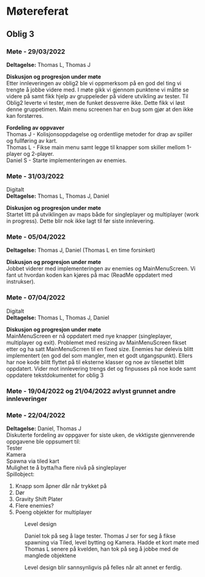 # Møtereferat

## Oblig 3

### Møte - 29/03/2022
**Deltagelse:** Thomas L, Thomas J  
  
**Diskusjon og progresjon under møte**  
Etter innleveringen av oblig2 ble vi oppmerksom på en god del ting vi trengte å jobbe videre med. I møte gikk vi gjennom punktene vi måtte se videre på samt fikk hjelp av gruppeleder på videre utvikling av tester. Til Oblig2 leverte vi tester, men de funket dessverre ikke. Dette fikk vi løst denne gruppetimen. Main menu screenen har en bug som gjør at den ikke kan forstørres.

**Fordeling av oppvaver**  
Thomas J - Kolisjonsoppdagelse og ordentlige metoder for drap av spiller og fullføring av kart.  
Thomas L - Fikse main menu samt legge til knapper som skiller mellom 1-player og 2-player.  
Daniel S - Starte implementeringen av enemies.  

### Møte - 31/03/2022  
Digitalt  
**Deltagelse:** Thomas L, Thomas J, Daniel  

**Diskusjon og progresjon under møte**  
Startet litt på utviklingen av maps både for singleplayer og multiplayer (work in progress). Dette blir nok ikke lagt til før siste innlevering.

### Møte - 05/04/2022   
**Deltagelse:** Thomas J, Daniel  (Thomas L en time forsinket)  
  
**Diskusjon og progresjon under møte**  
Jobbet viderer med implementeringen av enemies og MainMenuScreen. Vi fant ut hvordan koden kan kjøres på mac (ReadMe oppdatert med instrukser).

### Møte - 07/04/2022  
Digitalt  
**Deltagelse:** Thomas L, Thomas J, Daniel  

**Diskusjon og progresjon under møte**  
MainMenuScreen er nå oppdatert med nye knapper (singleplayer, multiplayer og exit). Problemet med resizing av MainMenuScreen fikset etter og ha satt MainMenuScrren til en fixed size. Enemies har delevis blitt implementert (en god del som mangler, men et godt utgangspunkt). Ellers har noe kode blitt flyttet på til eksterne klasser og noe av tilesettet blitt oppdatert. Vider mot innlevering trengs det og finpusses på noe kode samt oppdatere tekstdokumentet for oblig 3


### Møte - 19/04/2022 og 21/04/2022 avlyst grunnet andre innleveringer  
  
### Møte - 22/04/2022  
**Deltagelse:** Daniel, Thomas J  
Diskuterte fordeling av oppgaver for siste uken, de vkktigste gjennverende oppgavene ble oppsumert til:  
Tester  
Kamera  
Spawna via tiled kart  
Mulighet te å bytta/ha flere nivå på singleplayer  
Spillobject:  
<ol>
	<li>Knapp som åpner dår når trykket på</li>
	<li>Dør</li>
	<li>Gravity Shift Plater</li>
	<li>Flere enemies?</li>
	<li>Poeng objekter for multiplayer</li>
<ol/>  

  
Level design  
  
Daniel tok på seg å lage tester.
Thomas J ser for seg å fikse spawning via Tiled, level bytting og Kamera.
Hadde et kort møte med Thomas L senere på kvelden, han tok på seg å jobbe med de manglede objektene  
  
Level design blir sannsynligvis på felles når alt annet er ferdig.
